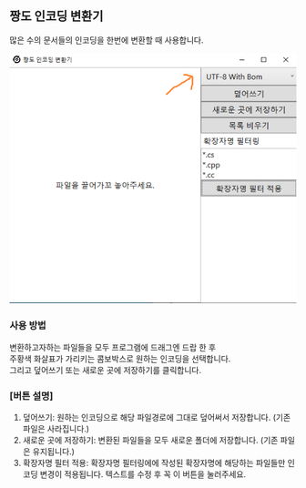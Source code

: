 ## 짱도 인코딩 변환기

많은 수의 문서들의 인코딩을 한번에 변환할 때 사용합니다.  

![](/Images/image01.png)

### 사용 방법


변환하고자하는 파일들을 모두 프로그램에 드래그엔 드랍 한 후  
주황색 화살표가 가리키는 콤보박스로 원하는 인코딩을 선택합니다.  
그리고 덮어쓰기 또는 새로운 곳에 저장하기를 클릭합니다.  

### [버튼 설명]

1. 덮어쓰기: 원하는 인코딩으로 해당 파일경로에 그대로 덮어써서 저장합니다. (기존 파일은 사라집니다.)
2. 새로운 곳에 저장하기: 변환된 파일들을 모두 새로운 폴더에 저장합니다. (기존 파일은 유지됩니다.)
3. 확장자명 필터 적용: 확장자명 필터링에에 작성된 확장자명에 해당하는 파일들만 인코딩 변경이 적용됩니다. 텍스트를 수정 후 꼭 이 버튼을 눌러주세요.

